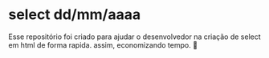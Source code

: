 # select dd/mm/aaaa
 Esse repositório foi criado para ajudar o desenvolvedor na criação de select em html de forma rapida. assim, economizando tempo. 🤙
